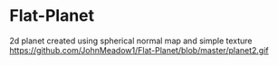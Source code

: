 # Flat-Planet
2d planet created using spherical normal map and simple texture
https://github.com/JohnMeadow1/Flat-Planet/blob/master/planet2.gif
